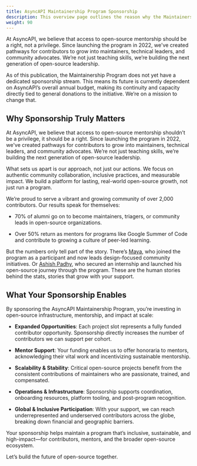```yaml
---
title: AsyncAPI Maintainership Program Sponsorship
description: This overview page outlines the reason why the Maintainership Program needs sponsorship
weight: 90
---
```



At AsyncAPI, we believe that access to open-source mentorship should be a right, not a privilege. Since launching the program in 2022, we've created pathways for contributors to grow into maintainers, technical leaders, and community advocates. We’re not just teaching skills, we’re building the next generation of open-source leadership.

As of this publication, the Maintainership Program does not yet have a dedicated sponsorship stream. This means its future is currently dependent on AsyncAPI’s overall annual budget, making its continuity and capacity directly tied to general donations to the initiative. We’re on a mission to change that.

## Why Sponsorship Truly Matters

At AsyncAPI, we believe that access to open-source mentorship shouldn’t be a privilege, it should be a right. Since launching the program in 2022, we've created pathways for contributors to grow into maintainers, technical leaders, and community advocates. We’re not just teaching skills, we’re building the next generation of open-source leadership.

What sets us apart is our approach, not just our actions. We focus on authentic community collaboration, inclusive practices, and measurable impact. We build a platform for lasting, real-world open-source growth, not just run a program.

We’re proud to serve a vibrant and growing community of over 2,000 contributors. Our results speak for themselves:

 - 70% of alumni go on to become maintainers, triagers, or community leads in open-source organizations.

 - Over 50% return as mentors for programs like Google Summer of Code and contribute to growing a culture of peer-led learning.

But the numbers only tell part of the story. There’s [Maya](https://www.linkedin.com/in/aishatmuibudeen/), who joined the program as a participant and now leads design-focused community initiatives. Or [Ashish Padhy](https://www.linkedin.com/in/ashish-padhy3023/), who secured an internship and launched his open-source journey through the program. These are the human stories behind the stats, stories that grow with your support.

## What Your Sponsorship Enables

By sponsoring the AsyncAPI Maintainership Program, you’re investing in open-source infrastructure, mentorship, and impact at scale:

   - **Expanded Opportunities**: Each project slot represents a fully funded contributor opportunity. Sponsorship directly increases the number of contributors we can support per cohort.

   - **Mentor Support**: Your funding enables us to offer honoraria to mentors, acknowledging their vital work and incentivizing sustainable mentorship.

   - **Scalability & Stability**: Critical open-source projects benefit from the consistent contributions of maintainers who are passionate, trained, and compensated.

   - **Operations & Infrastructure**: Sponsorship supports coordination, onboarding resources, platform tooling, and post-program recognition.

   - **Global & Inclusive Participation**: With your support, we can reach underrepresented and underserved contributors across the globe, breaking down financial and geographic barriers.

Your sponsorship helps maintain a program that’s inclusive, sustainable, and high-impact—for contributors, mentors, and the broader open-source ecosystem.

Let’s build the future of open-source together.